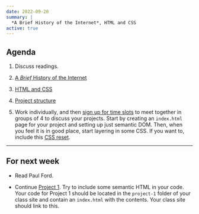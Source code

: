 ```yaml
---
date: 2022-09-20
summary: |
  *A Brief History of the Internet*, HTML and CSS
active: true
---
```



## Agenda

1. Discuss readings.
  
2. [A *Brief* History of the Internet](https://docs.google.com/presentation/d/1X4WGz1pM-7e_H3LYtLuXE6DOubdJWutSpBgix3B3Le0/edit?usp=sharing)

3. [HTML and CSS](https://docs.google.com/presentation/d/1rG2oAekaN15hVS_GesqGp1LwjEEdruYCZC5h1AhClXY/edit?usp=sharing)

4. [Project structure](https://docs.google.com/presentation/d/19DmXf-1datXVRUU6PS2C50UJBxhRgP00yiYArbY4g4g/edit?usp=sharing)

5. Work individually, and then [sign up for time slots](https://docs.google.com/spreadsheets/d/1aKYC62G33C3cRihnkBeMfyp4AWqv8ZuU6QfkiJxL5ug/edit?usp=sharing) to meet together in groups of 4 to discuss your projects. Start by creating an `index.html` page for your project and setting up just semantic DOM. Then, when you feel it is in good place, start layering in some CSS. If you want to, include this [CSS reset](https://core-interaction.github.io/assets/styles/reset.css).


------------



## For next week


* Read Paul Ford.

* Continue [Project 1](/projects/#project-1-world-as-source). Try to include some semantic HTML in your code. Your code for Project 1 should be located in the `project-1` folder of your class site and contain an `index.html` with the contents. Your class site should link to this.